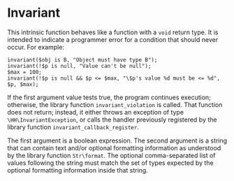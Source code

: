 # Invariant

This intrinsic function behaves like a function with a `void` return type. It is intended to indicate a programmer error for a condition that
should never occur.  For example:

```hack no-extract
invariant($obj is B, "Object must have type B");
invariant(!$p is null, "Value can't be null");
$max = 100;
invariant(!$p is null && $p <= $max, "\$p's value %d must be <= %d", $p, $max);
```

If the first argument value tests true, the program continues execution; otherwise, the library function
`invariant_violation` is called. That function does not return; instead, it either throws an
exception of type `\HH\InvariantException`, or calls the handler previously registered by the library function
`invariant_callback_register`.

The first argument is a boolean expression. The second argument is a string that can contain
text and/or optional formatting information as understood by the library function `Str\format`.  The optional
comma-separated list of values following the string must match the set of types expected by the optional formatting information inside that string.
